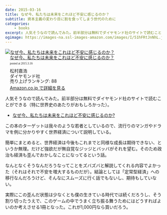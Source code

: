 ```yaml
---
date: 2015-03-16
title: なぜ今、私たちは未来をこれほど不安に感じるのか？
subtitle: 資本主義の変わり目に割を食ってしまう世代のために
categories: 
    - books
excerpt: 人気そうなので読んでみた。前半部分は無料でダイヤモンド社のサイトで読むことができる（特に世界史のあたりがおもしろかった）。
ogimage: https://images-na.ssl-images-amazon.com/images/I/51hFRtJnNhL.jpg
---
```


<div class="azlink-box"><div class="azlink-image" style="float:left"><a href="http://www.amazon.co.jp/exec/obidos/ASIN/B00TPC8JYI/warikiru-22/" name="azlinklink" target="_blank"><img src="https://images-na.ssl-images-amazon.com/images/I/51hFRtJnNhL._SL160_.jpg" alt="なぜ今、私たちは未来をこれほど不安に感じるのか？" style="border:none" /></a></div><div class="azlink-info" style="float:left;margin-left:15px;line-height:120%"><div class="azlink-name" style="margin-bottom:10px;line-height:120%"><a href="http://www.amazon.co.jp/exec/obidos/ASIN/B00TPC8JYI/warikiru-22/" name="azlinklink" target="_blank">なぜ今、私たちは未来をこれほど不安に感じるのか？</a><div class="azlink-powered-date" style="font-size:7pt;margin-top:5px;font-family:verdana;line-height:120%">posted at 2015.3.16</div></div><div class="azlink-detail">松村嘉浩<br />ダイヤモンド社<br />売り上げランキング: 88<br /></div><div class="azlink-link" style="margin-top:5px"><a href="http://www.amazon.co.jp/exec/obidos/ASIN/B00TPC8JYI/warikiru-22/" target="_blank">Amazon.co.jp で詳細を見る</a></div></div><div class="azlink-footer" style="clear:left"></div></div>

人気そうなので読んでみた。前半部分は無料でダイヤモンド社のサイトで読むことができる（特に世界史のあたりがおもしろかった）。

+ [なぜ今、私たちは未来をこれほど不安に感じるのか?](http://diamond.jp/category/s-miraihuan)

この本のターゲットは我々のような若者としているので、流行りのマンガやドラマを例に分かりやすく世界経済について説明している。

簡単にまとめると、世界経済は今後もこれまでと同様な成長は期待できない、というか無理。だけど強欲だが無自覚なジッジとバッバがそれを望む。そのため政治も経済も歪んでおかしなことになってるという話。

なんとなくそうなんだろうなってことをズバズバと解説してくれる内容でよかった（それはそれで不安を増大するものだが）。結論としては「定常型経済」への移行なんだろうけど、そんなにスムーズに行く話でもないし、期待もしていない。

実際にこの歪んだ状態は少なくとも僕の生きている時代では続くだろうし、そう割り切ったうえで、このゲームの中でうまく立ち振る舞うためにはどうすればよいのか考えさせる1冊となった。これが1,000円なら買いだろう。
